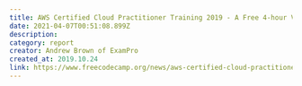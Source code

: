 ```yaml
---
title: AWS Certified Cloud Practitioner Training 2019 - A Free 4-hour Video Course
date: 2021-04-07T00:51:08.899Z
description: 
category: report
creator: Andrew Brown of ExamPro
created_at: 2019.10.24
link: https://www.freecodecamp.org/news/aws-certified-cloud-practitioner-training-2019-free-video-course/
---
```


